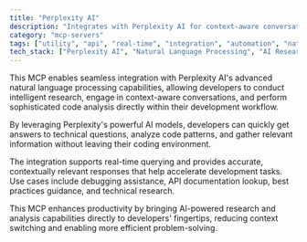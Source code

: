 ```yaml
---
title: "Perplexity AI"
description: "Integrates with Perplexity AI for context-aware conversations, research, and code analysis using natural language processing."
category: "mcp-servers"
tags: ["utility", "api", "real-time", "integration", "automation", "natural language processing", "AI models", "context-aware"]
tech_stack: ["Perplexity AI", "Natural Language Processing", "AI Research", "Code Analysis"]
---
```


This MCP enables seamless integration with Perplexity AI's advanced natural language processing capabilities, allowing developers to conduct intelligent research, engage in context-aware conversations, and perform sophisticated code analysis directly within their development workflow.

By leveraging Perplexity's powerful AI models, developers can quickly get answers to technical questions, analyze code patterns, and gather relevant information without leaving their coding environment.

The integration supports real-time querying and provides accurate, contextually relevant responses that help accelerate development tasks. Use cases include debugging assistance, API documentation lookup, best practices guidance, and technical research.

This MCP enhances productivity by bringing AI-powered research and analysis capabilities directly to developers' fingertips, reducing context switching and enabling more efficient problem-solving.